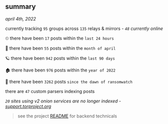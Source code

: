 
## summary
_april 4th, 2022_

currently tracking `95` groups across `135` relays & mirrors - _`48` currently online_

⏲ there have been `17` posts within the `last 24 hours`

🦈 there have been `55` posts within the `month of april`

🪐 there have been `942` posts within the `last 90 days`

🏚 there have been `976` posts within the `year of 2022`

🦕 there have been `3262` posts `since the dawn of ransomwatch`

there are `47` custom parsers indexing posts

_`20` sites using v2 onion services are no longer indexed - [support.torproject.org](https://support.torproject.org/onionservices/v2-deprecation/)_

> see the project [README](https://github.com/thetanz/ransomwatch#ransomwatch--) for backend technicals
